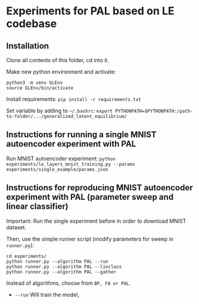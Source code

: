 # Experiments for PAL based on LE codebase


## Installation

Clone all contents of this folder, cd into it.

Make new python environment and activate:
```
python3 -m venv GLEnv
source GLEnv/bin/activate
```

Install requirements:
`pip install -r requirements.txt`

Set variable by adding to `~/.bashrc`:
`export PYTHONPATH=$PYTHONPATH:/path-to-folder/.../generalized_latent_equilibrium/`

## Instructions for running a single MNIST autoencoder experiment with PAL

Run MNIST autoencoder experiment:
`python experiments/le_layers_mnist_training.py --params experiments/single_example/params.json`

## Instructions for reproducing MNIST autoencoder experiment with PAL (parameter sweep and linear classifier)

Important: Run the single experiment before in order to download MNIST dataset.

Then, use the simple runner script (modify parameters for sweep in `runner.py`):

```
cd experiments/
python runner.py --algorithm PAL --run
python runner.py --algorithm PAL --linclass
python runner.py --algorithm PAL --gather
```

Instead of algorithms, choose from `BP, FA or PAL`.

- `--run` Will train the model, 
